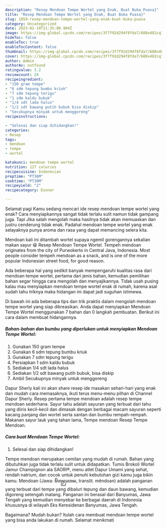 ```yaml
---
description: "Resep Mendoan Tempe Wortel yang Enak, Buat Buka Puasa}"
title: "Resep Mendoan Tempe Wortel yang Enak, Buat Buka Puasa}"
slug: 1059-resep-mendoan-tempe-wortel-yang-enak-buat-buka-puasa
category: Uncategorized
date: 2023-02-10T21:35:00.904Z
image: https://img-global.cpcdn.com/recipes/3f7f92d294f8fda7/680x482cq70/mendoan-tempe-wortel-foto-resep-utama.jpg
hideToc: false
enableToc: true
enableTocContent: false
thumbnail: https://img-global.cpcdn.com/recipes/3f7f92d294f8fda7/680x482cq70/mendoan-tempe-wortel-foto-resep-utama.jpg
cover: https://img-global.cpcdn.com/recipes/3f7f92d294f8fda7/680x482cq70/mendoan-tempe-wortel-foto-resep-utama.jpg
author: Admin
authorAv: notfound
ratingvalue: 3.2
reviewcount: 24
recipeingredient:
- "150 gram tempe"
- "6 sdm tepung bumbu kriuk"
- "7 sdm tepung terigu"
- "1 sdm kaldu bubuk"
- "1/4 sdt lada halus"
- "1/2 sdt bawang putih bubuk bisa diskip"
- "Secukupnya minyak untuk menggoreng"
recipeinstructions:

- "Selesai dan siap dihidangkan!"
categories:
- Resep
tags:
- mendoan
- tempe
- wortel

katakunci: mendoan tempe wortel 
nutrition: 127 calories
recipecuisine: Indonesian
preptime: "PT36M"
cooktime: "PT30M"
recipeyield: "2"
recipecategory: Dinner

---
```



Selamat pagi Kamu sedang mencari ide resep mendoan tempe wortel yang enak? Cara menyiapkannya sangat tidak terlalu sulit namun tidak gampang juga. Tapi Jika salah mengolah maka hasilnya tidak akan memuaskan dan justru cenderung tidak enak. Padahal mendoan tempe wortel yang enak selayaknya punya aroma dan rasa yang dapat memancing selera kita.


Mendoan kali ini ditambah wortel supaya ngemil gorengannya sekalian makan sayur 😆 Resep Mendoan Tempe Wortel. Tempeh mendoan originates from the city of Purwokerto in Central Java, Indonesia. Most people consider tempeh mendoan as a snack, and is one of the more popular Indonesian street food, for good reason.

Ada beberapa hal yang sedikit banyak mempengaruhi kualitas rasa dari mendoan tempe wortel, pertama dari jenis bahan, kemudian pemilihan bahan segar hingga cara mengolah dan menyajikannya. Tidak usah pusing kalau mau menyiapkan mendoan tempe wortel enak di rumah, karena asal sudah tahu triknya maka hidangan ini dapat jadi suguhan istimewa.


Di bawah ini ada beberapa tips dan trik praktis dalam mengolah mendoan tempe wortel yang siap dikreasikan. Anda dapat menyiapkan Mendoan Tempe Wortel menggunakan 7 bahan dan 0 langkah pembuatan. Berikut ini cara dalam membuat hidangannya.

<!--inarticleads1-->

##### Bahan-bahan dan bumbu yang diperlukan untuk menyiapkan Mendoan Tempe Wortel:

1. Gunakan 150 gram tempe
1. Gunakan 6 sdm tepung bumbu kriuk
1. Gunakan 7 sdm tepung terigu
1. Persiapkan 1 sdm kaldu bubuk
1. Sediakan 1/4 sdt lada halus
1. Sediakan 1/2 sdt bawang putih bubuk, bisa diskip
1. Ambil Secukupnya minyak untuk menggoreng


Dapur Sherly kali ini akan share resep ide masakan sehari-hari yang enak dan mudah cara memasaknya, ikuti terus menu-menu pilhan di Channel Dapur Sherly. Resep pertama tempe mendoan adalah resep tempe mendoan sederhana. Sayur tahu adalah sayuran yang terbuat dari tahu yang diiris kecil-kecil dan dimasak dengan berbagai macam sayuran seperti kacang panjang dan wortel serta santan dan bumbu rempah-rempah. Makanan sayur lauk yang tahan lama, Tempe mendoan Resep Tempe Mendoan. 

<!--inarticleads2-->

##### Cara buat Mendoan Tempe Wortel:


1. Selesai dan siap dihidangkan!

Tempe mendoan merupakan cemilan yang mudah di rumah. Bahan yang dibutuhkan juga tidak terlalu sulit untuk didapatkan. Tumis Brokoli Wortel Jamur Champignon ala SAORI®, menu atlet Dapur Umami yang sehat, rendah natrium, dan cocok untuk penuhi kebutuhan gizi kamu juga bikin kamu. Mendoan (Jawa: ꦩꦼꦤ꧀ꦝꦺꦴꦮꦤ, translit. mêndoan) adalah panganan yang terbuat dari tempe yang dibaluri tepung dan daun bawang, kemudian digoreng setengah matang. Panganan ini berasal dari Banyumas, Jawa Tengah yang kemudian menyebar ke berbagai daerah di Indonesia khususnya di wilayah Eks Keresidenan Banyumas, Jawa Tengah. 

Bagaimana? Mudah bukan? Itulah cara membuat mendoan tempe wortel yang bisa anda lakukan di rumah. Selamat menikmati
